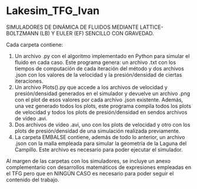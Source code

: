 # Lakesim_TFG_Ivan
SIMULADORES DE DINÁMICA DE FLUIDOS MEDIANTE LATTICE-BOLTZMANN (LB) Y EULER (EF) SENCILLO CON GRAVEDAD.

Cada carpeta contiene:
  1. Un archivo .py con el algoritmo implementado en Python para simular el fluido en cada caso. Este programa genera: un archivo .txt con los tiempos de computación de cada iteración del método y dos archivos .json con los valores de la velocidad y la presión/densidad de ciertas iteraciones.
  2. Un archivo Plots().py que accede a los archivos de velocidad y presión/densidad generados en el simulador y devuelve un archivo .png con el plot de esos valores por cada archivo .json existente. Además, una vez generado todos los plots, este programa compila todos los plots de velocidad y todos los plots de presión/densidad en sendos archivos de vídeo .avi.
  3. Dos archivos de vídeo .avi, uno con los plots de velocidad y otro con los plots de presión/densidad de una simulación realizada previamente.
  4. La carpeta EMBALSE contiene, además de todo lo anterior, un archivo .json con la malla empleada para simular la geometría de la Laguna del Campillo. Este archivo es necesario para poder ejecutar el simulador.

Al margen de las carpetas con los simuladores, se incluye un anexo complementario con desarrollos matemáticos de expresiones empleadas en el TFG pero que en NINGÚN CASO es necesario para poder seguir el contenido del trabajo. 
